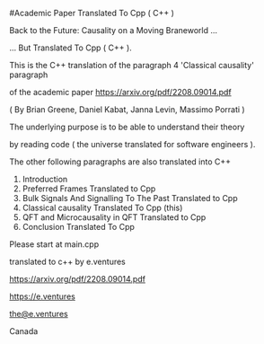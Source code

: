 #Academic Paper Translated To Cpp ( C++ )

Back to the Future: Causality on a Moving Braneworld ...

... But Translated To Cpp ( C++ ).

This is the C++ translation of the paragraph 4 'Classical causality' paragraph

of the academic paper https://arxiv.org/pdf/2208.09014.pdf

( By Brian Greene, Daniel Kabat, Janna Levin, Massimo Porrati )

The underlying purpose is to be able to understand their theory 

by reading code ( the universe translated for software engineers ).

The other following paragraphs are also translated into C++ 
1. Introduction
2. Preferred Frames Translated to Cpp
3. Bulk Signals And Signalling To The Past Translated to Cpp
4. Classical causality Translated To Cpp (this)
5. QFT and Microcausality in QFT Translated to Cpp
6. Conclusion Translated To Cpp

Please start at main.cpp

translated to c++ by e.ventures

https://arxiv.org/pdf/2208.09014.pdf

https://e.ventures

the@e.ventures

Canada
